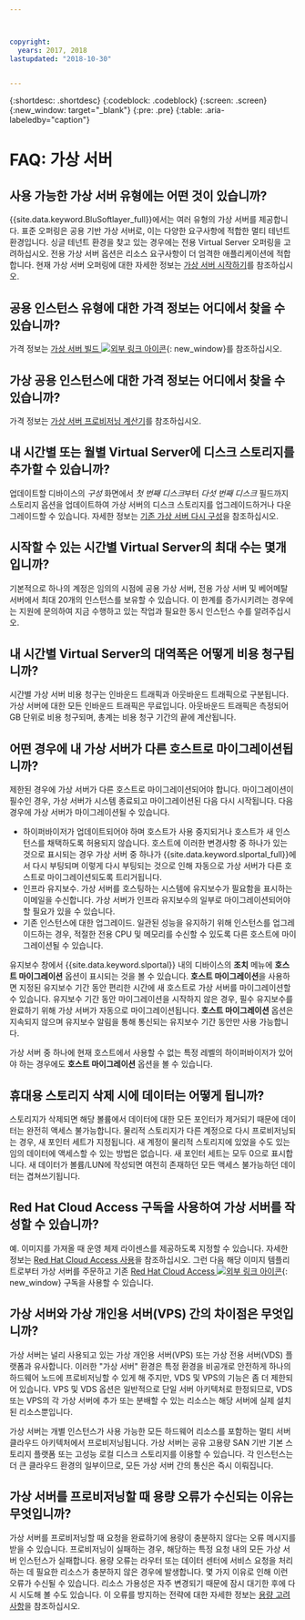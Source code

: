 ```yaml
---



copyright:
  years: 2017, 2018
lastupdated: "2018-10-30"


---
```


{:shortdesc: .shortdesc}
{:codeblock: .codeblock}
{:screen: .screen}
{:new_window: target="_blank"}
{:pre: .pre}
{:table: .aria-labeledby="caption"}


# FAQ: 가상 서버  

## 사용 가능한 가상 서버 유형에는 어떤 것이 있습니까?
{{site.data.keyword.BluSoftlayer_full}}에서는 여러 유형의 가상 서버를 제공합니다. 표준 오퍼링은 공용 기반 가상 서버로, 이는 다양한 요구사항에 적합한 멀티 테넌트 환경입니다. 싱글 테넌트 환경을 찾고 있는 경우에는 전용 Virtual Server 오퍼링을 고려하십시오. 전용 가상 서버 옵션은 리소스 요구사항이 더 엄격한 애플리케이션에 적합합니다. 현재 가상 서버 오퍼링에 대한 자세한 정보는 [가상 서버 시작하기](../vsi/vsi_index.html)를 참조하십시오.

## 공용 인스턴스 유형에 대한 가격 정보는 어디에서 찾을 수 있습니까?
가격 정보는 [가상 서버 빌드 ![외부 링크 아이콘](../icons/launch-glyph.svg "외부 링크 아이콘")](https://www.ibm.com/cloud-computing/bluemix/virtual-servers){: new_window}를 참조하십시오.

## 가상 공용 인스턴스에 대한 가격 정보는 어디에서 찾을 수 있습니까?
가격 정보는 [가상 서버 프로비저닝 계산기](https://www.ibm.com/cloud-computing/bluemix/virtual-servers/calculator)를 참조하십시오.

## 내 시간별 또는 월별 Virtual Server에 디스크 스토리지를 추가할 수 있습니까?
업데이트할 디바이스의 *구성* 화면에서 *첫 번째 디스크*부터 *다섯 번째 디스크* 필드까지 스토리지 옵션을 업데이트하여 가상 서버의 디스크 스토리지를 업그레이드하거나 다운그레이드할 수 있습니다. 자세한 정보는 [기존 가상 서버 다시 구성](../vsi/vsi_reconfigure.html)을 참조하십시오.

## 시작할 수 있는 시간별 Virtual Server의 최대 수는 몇개입니까?

기본적으로 하나의 계정은 임의의 시점에 공용 가상 서버, 전용 가상 서버 및 베어메탈 서버에서 최대 20개의 인스턴스를 보유할 수 있습니다.  이 한계를 증가시키려는 경우에는 지원에 문의하여 지금 수행하고 있는 작업과 필요한 동시 인스턴스 수를 알려주십시오.

## 내 시간별 Virtual Server의 대역폭은 어떻게 비용 청구됩니까?

시간별 가상 서버 비용 청구는 인바운드 트래픽과 아웃바운드 트래픽으로 구분됩니다. 가상 서버에 대한 모든 인바운드 트래픽은 무료입니다. 아웃바운드 트래픽은 측정되어 GB 단위로 비용 청구되며, 총계는 비용 청구 기간의 끝에 계산됩니다.

## 어떤 경우에 내 가상 서버가 다른 호스트로 마이그레이션됩니까?

제한된 경우에 가상 서버가 다른 호스트로 마이그레이션되어야 합니다. 마이그레이션이 필수인 경우, 가상 서버가 시스템 종료되고 마이그레이션된 다음 다시 시작됩니다. 다음 경우에 가상 서버가 마이그레이션될 수 있습니다.

* 하이퍼바이저가 업데이트되어야 하며 호스트가 사용 중지되거나 호스트가 새 인스턴스를 채택하도록 허용되지 않습니다. 호스트에 이러한 변경사항 중 하나가 있는 것으로 표시되는 경우 가상 서버 중 하나가 {{site.data.keyword.slportal_full}}에서 다시 부팅되며 이렇게 다시 부팅되는 것으로 인해 자동으로 가상 서버가 다른 호스트로 마이그레이션되도록 트리거됩니다.
* 인프라 유지보수. 가상 서버를 호스팅하는 시스템에 유지보수가 필요함을 표시하는 이메일을 수신합니다. 가상 서버가 인프라 유지보수의 일부로 마이그레이션되어야 할 필요가 있을 수 있습니다.
* 기존 인스턴스에 대한 업그레이드. 일관된 성능을 유지하기 위해 인스턴스를 업그레이드하는 경우, 적절한 전용 CPU 및 메모리를 수신할 수 있도록 다른 호스트에 마이그레이션될 수 있습니다.

유지보수 창에서 {{site.data.keyword.slportal}} 내의 디바이스의 **조치** 메뉴에 **호스트 마이그레이션** 옵션이 표시되는 것을 볼 수 있습니다. **호스트 마이그레이션**을 사용하면 지정된 유지보수 기간 동안 편리한 시간에 새 호스트로 가상 서버를 마이그레이션할 수 있습니다. 유지보수 기간 동안 마이그레이션을 시작하지 않은 경우, 필수 유지보수를 완료하기 위해 가상 서버가 자동으로 마이그레이션됩니다. **호스트 마이그레이션** 옵션은 지속되지 않으며 유지보수 알림을 통해 통신되는 유지보수 기간 동안만 사용 가능합니다.

가상 서버 중 하나에 현재 호스트에서 사용할 수 없는 특정 레벨의 하이퍼바이저가 있어야 하는 경우에도 **호스트 마이그레이션** 옵션을 볼 수 있습니다.

## 휴대용 스토리지 삭제 시에 데이터는 어떻게 됩니까?

스토리지가 삭제되면 해당 볼륨에서 데이터에 대한 모든 포인터가 제거되기 때문에 데이터는 완전히 액세스 불가능합니다. 물리적 스토리지가 다른 계정으로 다시 프로비저닝되는 경우, 새 포인터 세트가 지정됩니다. 새 계정이 물리적 스토리지에 있었을 수도 있는 임의 데이터에 액세스할 수 있는 방법은 없습니다. 새 포인터 세트는 모두 0으로 표시합니다. 새 데이터가 볼륨/LUN에 작성되면 여전히 존재하던 모든 액세스 불가능하던 데이터는 겹쳐쓰기됩니다.

## Red Hat Cloud Access 구독을 사용하여 가상 서버를 작성할 수 있습니까?

예. 이미지를 가져올 때 운영 체제 라이센스를 제공하도록 지정할 수 있습니다. 자세한 정보는 [Red Hat Cloud Access 사용](../infrastructure/image-templates/use-red-hat-cloud-access.html)을 참조하십시오. 그런 다음 해당 이미지 템플리트로부터 가상 서버를 주문하고 기존 [Red Hat Cloud Access ![외부 링크 아이콘](../icons/launch-glyph.svg "외부 링크 아이콘")](https://www.redhat.com/en/technologies/cloud-computing/cloud-access){: new_window} 구독을 사용할 수 있습니다.

## 가상 서버와 가상 개인용 서버(VPS) 간의 차이점은 무엇입니까?

가상 서버는 널리 사용되고 있는 가상 개인용 서버(VPS) 또는 가상 전용 서버(VDS) 플랫폼과 유사합니다. 이러한 "가상 서버" 환경은 특정 환경을 비공개로 안전하게 하나의 하드웨어 노드에 프로비저닝할 수 있게 해 주지만, VDS 및 VPS의 기능은 좀 더 제한되어 있습니다. VPS 및 VDS 옵션은 일반적으로 단일 서버 아키텍처로 한정되므로, VDS 또는 VPS의 각 가상 서버에 추가 또는 분배할 수 있는 리소스는 해당 서버에 실제 설치된 리소스뿐입니다.

가상 서버는 개별 인스턴스가 사용 가능한 모든 하드웨어 리소스를 포함하는 멀티 서버 클라우드 아키텍처에서 프로비저닝됩니다. 가상 서버는 공유 고용량 SAN 기반 기본 스토리지 플랫폼 또는 고성능 로컬 디스크 스토리지를 이용할 수 있습니다. 각 인스턴스는 더 큰 클라우드 환경의 일부이므로, 모든 가상 서버 간의 통신은 즉시 이뤄집니다.

<!--## I'm unable to connect to the virtualization API. How can I fix this?-->

<!--This error generally occurs because a password is outdated. To fix this, update the root or Administrator password for the virtual server's operating system in the {{site.data.keyword.slportal_full}}.-->

## 가상 서버를 프로비저닝할 때 용량 오류가 수신되는 이유는 무엇입니까?

가상 서버를 프로비저닝할 때 요청을 완료하기에 용량이 충분하지 않다는 오류 메시지를 받을 수 있습니다. 프로비저닝이 실패하는 경우, 해당하는 특정 요청 내의 모든 가상 서버 인스턴스가 실패합니다. 용량 오류는 라우터 또는 데이터 센터에 서비스 요청을 처리하는 데 필요한 리소스가 충분하지 않은 경우에 발생합니다. 몇 가지 이유로 인해 이런 오류가 수신될 수 있습니다. 리소스 가용성은 자주 변경되기 때문에 잠시 대기한 후에 다시 시도해 볼 수도 있습니다. 이 오류를 방지하는 전략에 대한 자세한 정보는 [용량 고려사항](https://console.bluemix.net/docs/vsi/ts_capacity_bp.html)을 참조하십시오.
